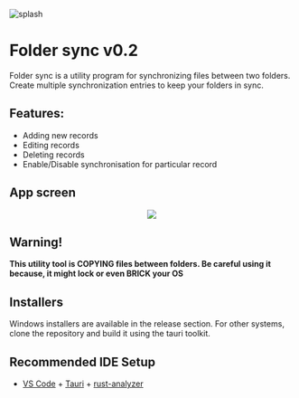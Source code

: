 ![splash](https://github.com/Abbion/FolderSync/assets/55063719/62c84e1b-b595-4b0a-9b29-ac7e47316a9c)
# Folder sync v0.2

Folder sync is a utility program for synchronizing files between two folders. Create multiple synchronization entries to keep your folders in sync.

## Features: 
- Adding new records
- Editing records
- Deleting records
- Enable/Disable synchronisation for particular record

## App screen
<p align="center">
  <img src="https://github-production-user-asset-6210df.s3.amazonaws.com/55063719/297503632-ccdc1e87-0643-4eac-8abe-eb503ceb64f6.png?X-Amz-Algorithm=AWS4-HMAC-SHA256&X-Amz-Credential=AKIAVCODYLSA53PQK4ZA%2F20240117%2Fus-east-1%2Fs3%2Faws4_request&X-Amz-Date=20240117T200725Z&X-Amz-Expires=300&X-Amz-Signature=f272b7f6400c749ea29301c656605a1725aa233ea2b591519cd0bb1f71e41782&X-Amz-SignedHeaders=host&actor_id=55063719&key_id=0&repo_id=715150900">
</p>

## Warning!
**This utility tool is COPYING files between folders. Be careful using it because, it might lock or even BRICK your OS**

## Installers
Windows installers are available in the release section. For other systems, clone the repository and build it using the tauri toolkit.

## Recommended IDE Setup

- [VS Code](https://code.visualstudio.com/) + [Tauri](https://marketplace.visualstudio.com/items?itemName=tauri-apps.tauri-vscode) + [rust-analyzer](https://marketplace.visualstudio.com/items?itemName=rust-lang.rust-analyzer)
